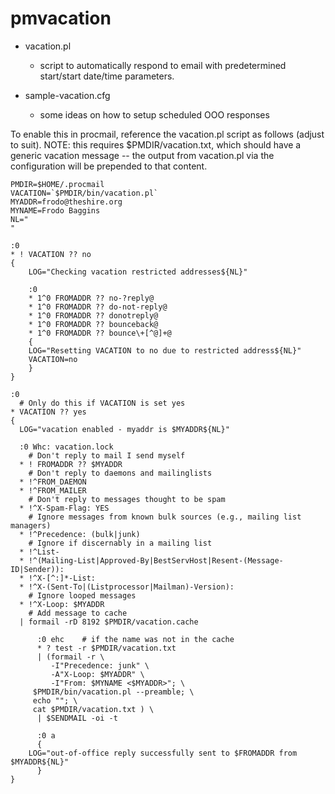 # pmvacation

* vacation.pl
  * script to automatically respond to email with predetermined start/start date/time parameters.

* sample-vacation.cfg
  * some ideas on how to setup scheduled OOO responses

To enable this in procmail, reference the vacation.pl script as follows
(adjust to suit).  NOTE: this requires $PMDIR/vacation.txt, which should
have a generic vacation message -- the output from vacation.pl via the
configuration will be prepended to that content.

```
PMDIR=$HOME/.procmail
VACATION=`$PMDIR/bin/vacation.pl`
MYADDR=frodo@theshire.org
MYNAME=Frodo Baggins
NL="
"

:0
* ! VACATION ?? no
{
    LOG="Checking vacation restricted addresses${NL}"

    :0
    * 1^0 FROMADDR ?? no-?reply@
    * 1^0 FROMADDR ?? do-not-reply@
    * 1^0 FROMADDR ?? donotreply@
    * 1^0 FROMADDR ?? bounceback@
    * 1^0 FROMADDR ?? bounce\+[^@]+@
    {
	LOG="Resetting VACATION to no due to restricted address${NL}"
	VACATION=no
    }
}

:0
  # Only do this if VACATION is set yes
* VACATION ?? yes
{
  LOG="vacation enabled - myaddr is $MYADDR${NL}"

  :0 Whc: vacation.lock
    # Don't reply to mail I send myself
  * ! FROMADDR ?? $MYADDR
    # Don't reply to daemons and mailinglists
  * !^FROM_DAEMON
  * !^FROM_MAILER
    # Don't reply to messages thought to be spam
  * !^X-Spam-Flag: YES
    # Ignore messages from known bulk sources (e.g., mailing list managers)
  * !^Precedence: (bulk|junk)
    # Ignore if discernably in a mailing list
  * !^List-
  * !^(Mailing-List|Approved-By|BestServHost|Resent-(Message-ID|Sender)):
  * !^X-[^:]*-List:
  * !^X-(Sent-To|(Listprocessor|Mailman)-Version):
    # Ignore looped messages
  * !^X-Loop: $MYADDR
    # Add message to cache
  | formail -rD 8192 $PMDIR/vacation.cache

      :0 ehc    # if the name was not in the cache
      * ? test -r $PMDIR/vacation.txt
      | (formail -r \
		 -I"Precedence: junk" \
		 -A"X-Loop: $MYADDR" \
		 -I"From: $MYNAME <$MYADDR>"; \
	 $PMDIR/bin/vacation.pl --preamble; \
	 echo ""; \
	 cat $PMDIR/vacation.txt ) \
      | $SENDMAIL -oi -t

      :0 a
      {
	LOG="out-of-office reply successfully sent to $FROMADDR from $MYADDR${NL}"
      }
}
```
